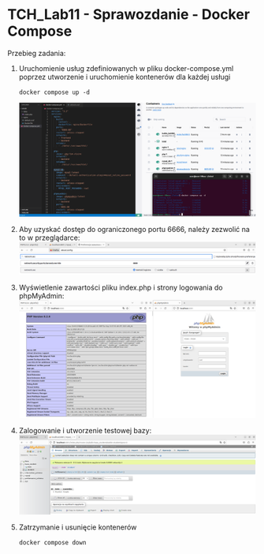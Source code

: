 # TCH_Lab11 - Sprawozdanie - Docker Compose

Przebieg zadania:
1. Uruchomienie usług zdefiniowanych w pliku docker-compose.yml poprzez utworzenie i uruchomienie kontenerów dla każdej usługi
    ```
    docker compose up -d
    ```
    ![image](https://github.com/krystiancz21/TCH_L11/blob/f452763c154ff6f6d9ab1b7330257ae204ef1f7a/TCH11ss1.png)

2. Aby uzyskać dostęp do ograniczonego portu 6666, należy zezwolić na to w przeglądarce:
    ![image](https://github.com/krystiancz21/TCH_L11/blob/f452763c154ff6f6d9ab1b7330257ae204ef1f7a/TCH11ss4.png)

3. Wyświetlenie zawartości pliku index.php i strony logowania do phpMyAdmin:
    ![image](https://github.com/krystiancz21/TCH_L11/blob/f452763c154ff6f6d9ab1b7330257ae204ef1f7a/TCH11ss2.png)

4. Zalogowanie i utworzenie testowej bazy:
    ![image](https://github.com/krystiancz21/TCH_L11/blob/f452763c154ff6f6d9ab1b7330257ae204ef1f7a/TCH11ss3.png)

5. Zatrzymanie i usunięcie kontenerów
    ```
    docker compose down
    ```
